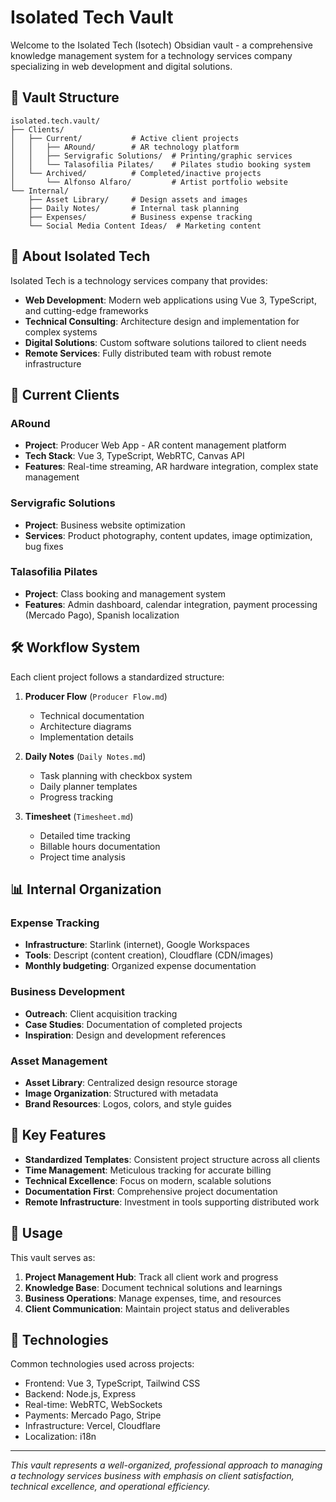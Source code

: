 # Isolated Tech Vault

Welcome to the Isolated Tech (Isotech) Obsidian vault - a comprehensive knowledge management system for a technology services company specializing in web development and digital solutions.

## 📁 Vault Structure

```
isolated.tech.vault/
├── Clients/
│   ├── Current/           # Active client projects
│   │   ├── ARound/        # AR technology platform
│   │   ├── Servigrafic Solutions/  # Printing/graphic services
│   │   └── Talasofilia Pilates/    # Pilates studio booking system
│   └── Archived/          # Completed/inactive projects
│       └── Alfonso Alfaro/         # Artist portfolio website
└── Internal/
    ├── Asset Library/     # Design assets and images
    ├── Daily Notes/       # Internal task planning
    ├── Expenses/          # Business expense tracking
    └── Social Media Content Ideas/  # Marketing content
```

## 🎯 About Isolated Tech

Isolated Tech is a technology services company that provides:
- **Web Development**: Modern web applications using Vue 3, TypeScript, and cutting-edge frameworks
- **Technical Consulting**: Architecture design and implementation for complex systems
- **Digital Solutions**: Custom software solutions tailored to client needs
- **Remote Services**: Fully distributed team with robust remote infrastructure

## 👥 Current Clients

### ARound
- **Project**: Producer Web App - AR content management platform
- **Tech Stack**: Vue 3, TypeScript, WebRTC, Canvas API
- **Features**: Real-time streaming, AR hardware integration, complex state management

### Servigrafic Solutions
- **Project**: Business website optimization
- **Services**: Product photography, content updates, image optimization, bug fixes

### Talasofilia Pilates
- **Project**: Class booking and management system
- **Features**: Admin dashboard, calendar integration, payment processing (Mercado Pago), Spanish localization

## 🛠️ Workflow System

Each client project follows a standardized structure:

1. **Producer Flow** (`Producer Flow.md`)
   - Technical documentation
   - Architecture diagrams
   - Implementation details

2. **Daily Notes** (`Daily Notes.md`)
   - Task planning with checkbox system
   - Daily planner templates
   - Progress tracking

3. **Timesheet** (`Timesheet.md`)
   - Detailed time tracking
   - Billable hours documentation
   - Project time analysis

## 📊 Internal Organization

### Expense Tracking
- **Infrastructure**: Starlink (internet), Google Workspaces
- **Tools**: Descript (content creation), Cloudflare (CDN/images)
- **Monthly budgeting**: Organized expense documentation

### Business Development
- **Outreach**: Client acquisition tracking
- **Case Studies**: Documentation of completed projects
- **Inspiration**: Design and development references

### Asset Management
- **Asset Library**: Centralized design resource storage
- **Image Organization**: Structured with metadata
- **Brand Resources**: Logos, colors, and style guides

## 🚀 Key Features

- **Standardized Templates**: Consistent project structure across all clients
- **Time Management**: Meticulous tracking for accurate billing
- **Technical Excellence**: Focus on modern, scalable solutions
- **Documentation First**: Comprehensive project documentation
- **Remote Infrastructure**: Investment in tools supporting distributed work

## 📝 Usage

This vault serves as:
1. **Project Management Hub**: Track all client work and progress
2. **Knowledge Base**: Document technical solutions and learnings
3. **Business Operations**: Manage expenses, time, and resources
4. **Client Communication**: Maintain project status and deliverables

## 🔧 Technologies

Common technologies used across projects:
- Frontend: Vue 3, TypeScript, Tailwind CSS
- Backend: Node.js, Express
- Real-time: WebRTC, WebSockets
- Payments: Mercado Pago, Stripe
- Infrastructure: Vercel, Cloudflare
- Localization: i18n

---

*This vault represents a well-organized, professional approach to managing a technology services business with emphasis on client satisfaction, technical excellence, and operational efficiency.*